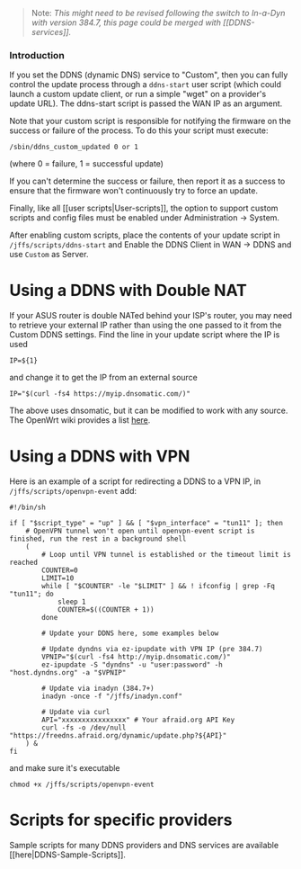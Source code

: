 >Note: _This might need to be revised following the switch to In-a-Dyn with version 384.7, this page could be merged with [[DDNS-services]]._

### Introduction
If you set the DDNS (dynamic DNS) service to "Custom", then you can fully control the update process through a `ddns-start` user script (which could launch a custom update client, or run a simple "wget" on a provider's update URL). The ddns-start script is passed the WAN IP as an argument.

Note that your custom script is responsible for notifying the firmware on the success or failure of the process.  To do this your script must execute:

```
/sbin/ddns_custom_updated 0 or 1
```
(where 0 = failure, 1 = successful update)

If you can't determine the success or failure, then report it as a success to ensure that the firmware won't continuously try to force an update.

Finally, like all [[user scripts|User-scripts]], the option to support custom scripts and config files must be enabled under Administration -> System.

After enabling custom scripts, place the contents of your update script in `/jffs/scripts/ddns-start` and Enable the DDNS Client in WAN -> DDNS and use `Custom` as Server.

# Using a DDNS with Double NAT
If your ASUS router is double NATed behind your ISP's router, you may need to
retrieve your external IP rather than using the one passed to it from the
Custom DDNS settings. Find the line in your update script where the IP is used
```
IP=${1}
```
and change it to get the IP from an external source
```
IP="$(curl -fs4 https://myip.dnsomatic.com/)"
```
The above uses dnsomatic, but it can be modified to work with any source. The OpenWrt wiki provides a list [here](https://openwrt.org/docs/guide-user/services/ddns/client#detecting_public_ip).

# Using a DDNS with VPN
Here is an example of a script for redirecting a DDNS to a VPN IP, in `/jffs/scripts/openvpn-event` add:
```
#!/bin/sh

if [ "$script_type" = "up" ] && [ "$vpn_interface" = "tun11" ]; then
	# OpenVPN tunnel won't open until openvpn-event script is finished, run the rest in a background shell
	(
		# Loop until VPN tunnel is established or the timeout limit is reached
		COUNTER=0
		LIMIT=10
		while [ "$COUNTER" -le "$LIMIT" ] && ! ifconfig | grep -Fq "tun11"; do
			sleep 1
			COUNTER=$((COUNTER + 1))
		done

		# Update your DDNS here, some examples below

		# Update dyndns via ez-ipupdate with VPN IP (pre 384.7)
		VPNIP="$(curl -fs4 http://myip.dnsomatic.com/)"
		ez-ipupdate -S "dyndns" -u "user:password" -h "host.dyndns.org" -a "$VPNIP"

		# Update via inadyn (384.7+)
		inadyn -once -f "/jffs/inadyn.conf"

		# Update via curl
		API="xxxxxxxxxxxxxxxx" # Your afraid.org API Key
		curl -fs -o /dev/null "https://freedns.afraid.org/dynamic/update.php?${API}"
	) &
fi
```
and make sure it's executable
```
chmod +x /jffs/scripts/openvpn-event
```

# Scripts for specific providers
Sample scripts for many DDNS providers and DNS services are available [[here|DDNS-Sample-Scripts]].
